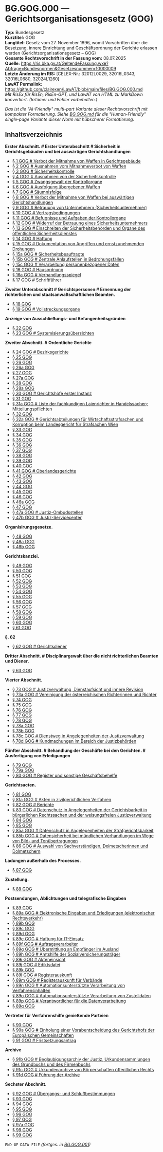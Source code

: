 # BG.GOG.000 — Gerichtsorganisationsgesetz (GOG)
**Typ:** Bundesgesetz  
**Kurztitel:** GOG  
**Langtitel:** Gesetz vom 27. November 1896, womit Vorschriften über die Besetzung, innere Einrichtung und Geschäftsordnung der Gerichte erlassen werden (Gerichtsorganisationsgesetz – GOG)  
**Gesamte Rechtsvorschrift in der Fassung vom:** 08.07.2025  
**Quelle:** https://ris.bka.gv.at/GeltendeFassung.wxe?Abfrage=Bundesnormen&Gesetzesnummer=10000009  
**Letzte Änderung im RIS:** [CELEX-Nr.: 32012L0029, 32016L0343, 32016L0680, 32024L1260]  
**LawAT Permalink:** https://github.com/clairexen/LawAT/blob/main/files/BG.GOG.000.md  
*Mit RisEx für RisEn, RisEn-GPT, und LawAT von HTML zu MarkDown konvertiert. (Irrtümer und Fehler vorbehalten.)*

*Das ist die "AI-Friendly" multi-part Variante dieser Rechtsvorschrift mit kompakter Formatierung. Siehe [BG.GOG.md](BG.GOG.md) für die "Human-Friendly" single-page Variante dieser Norm mit hübscherer Formatierung.*

## Inhaltsverzeichnis

**Erster Abschnitt. # Erster Unterabschnitt # Sicherheit in Gerichtsgebäuden und bei auswärtigen Gerichtshandlungen**  
* [§ 1 GOG # Verbot der Mitnahme von Waffen in Gerichtsgebäude](BG.GOG.001.md#-1-gog--verbot-der-mitnahme-von-waffen-in-gerichtsgebäude)  
* [§ 2 GOG # Ausnahmen vom Mitnahmeverbot von Waffen](BG.GOG.001.md#-2-gog--ausnahmen-vom-mitnahmeverbot-von-waffen)  
* [§ 3 GOG # Sicherheitskontrolle](BG.GOG.001.md#-3-gog--sicherheitskontrolle)  
* [§ 4 GOG # Ausnahmen von der Sicherheitskontrolle](BG.GOG.001.md#-4-gog--ausnahmen-von-der-sicherheitskontrolle)  
* [§ 5 GOG # Zwangsgewalt der Kontrollorgane](BG.GOG.001.md#-5-gog--zwangsgewalt-der-kontrollorgane)  
* [§ 6 GOG # Ausfolgung übergebener Waffen](BG.GOG.001.md#-6-gog--ausfolgung-übergebener-waffen)  
* [§ 7 GOG # Säumnisfolge](BG.GOG.001.md#-7-gog--säumnisfolge)  
* [§ 8 GOG # Verbot der Mitnahme von Waffen bei auswärtigen Gerichtshandlungen](BG.GOG.001.md#-8-gog--verbot-der-mitnahme-von-waffen-bei-auswärtigen-gerichtshandlungen)  
* [§ 9 GOG # Betrauung von Unternehmern (Sicherheitsunternehmer)](BG.GOG.001.md#-9-gog--betrauung-von-unternehmern-sicherheitsunternehmer)  
* [§ 10 GOG # Vertragsbedingungen](BG.GOG.001.md#-10-gog--vertragsbedingungen)  
* [§ 11 GOG # Befugnisse und Aufgaben der Kontrollorgane](BG.GOG.001.md#-11-gog--befugnisse-und-aufgaben-der-kontrollorgane)  
* [§ 12 GOG # Widerruf der Betrauung eines Sicherheitsunternehmers](BG.GOG.001.md#-12-gog--widerruf-der-betrauung-eines-sicherheitsunternehmers)  
* [§ 13 GOG # Einschreiten der Sicherheitsbehörden und Organe des öffentlichen Sicherheitsdienstes](BG.GOG.001.md#-13-gog--einschreiten-der-sicherheitsbehörden-und-organe-des-öffentlichen-sicherheitsdienstes)  
* [§ 14 GOG # Haftung](BG.GOG.001.md#-14-gog--haftung)  
* [§ 15 GOG # Dokumentation von Angriffen und ernstzunehmenden Drohungen](BG.GOG.001.md#-15-gog--dokumentation-von-angriffen-und-ernstzunehmenden-drohungen)  
* [§ 15a GOG # Sicherheitsbeauftragte](BG.GOG.001.md#-15a-gog--sicherheitsbeauftragte)  
* [§ 15b GOG # Zentrale Anlaufstellen in Bedrohungsfällen](BG.GOG.001.md#-15b-gog--zentrale-anlaufstellen-in-bedrohungsfällen)  
* [§ 15c GOG # Verarbeitung personenbezogener Daten](BG.GOG.001.md#-15c-gog--verarbeitung-personenbezogener-daten)  
* [§ 16 GOG # Hausordnung](BG.GOG.001.md#-16-gog--hausordnung)  
* [§ 16a GOG # Verhandlungsspiegel](BG.GOG.001.md#-16a-gog--verhandlungsspiegel)  
* [§ 17 GOG # Schriftführer](BG.GOG.001.md#-17-gog--schriftführer)

**Zweiter Unterabschnitt # Gerichtspersonen # Ernennung der richterlichen und staatsanwaltschaftlichen Beamten.**  
* [§ 18 GOG](BG.GOG.002.md#-18-gog)  
* [§ 19 GOG # Vollstreckungsorgane](BG.GOG.002.md#-19-gog--vollstreckungsorgane)

**Anzeige von Ausschließungs- und Befangenheitsgründen**  
* [§ 22 GOG](BG.GOG.002.md#-22-gog)  
* [§ 23 GOG # Systemisierungsübersichten](BG.GOG.002.md#-23-gog--systemisierungsübersichten)

**Zweiter Abschnitt. # Ordentliche Gerichte**  
* [§ 24 GOG # Bezirksgerichte](BG.GOG.003.md#-24-gog--bezirksgerichte)  
* [§ 25 GOG](BG.GOG.003.md#-25-gog)  
* [§ 26 GOG](BG.GOG.003.md#-26-gog)  
* [§ 26a GOG](BG.GOG.003.md#-26a-gog)  
* [§ 27 GOG](BG.GOG.003.md#-27-gog)  
* [§ 27a GOG](BG.GOG.003.md#-27a-gog)  
* [§ 28 GOG](BG.GOG.003.md#-28-gog)  
* [§ 28a GOG](BG.GOG.003.md#-28a-gog)  
* [§ 30 GOG # Gerichtshöfe erster Instanz](BG.GOG.003.md#-30-gog--gerichtshöfe-erster-instanz)  
* [§ 31 GOG](BG.GOG.003.md#-31-gog)  
* [§ 31a GOG # Liste der fachkundigen Laienrichter in Handelssachen; Mitteilungspflichten](BG.GOG.003.md#-31a-gog--liste-der-fachkundigen-laienrichter-in-handelssachen-mitteilungspflichten)  
* [§ 32 GOG](BG.GOG.003.md#-32-gog)  
* [§ 32a GOG # Gerichtsabteilungen für Wirtschaftsstrafsachen und Korruption beim Landesgericht für Strafsachen Wien](BG.GOG.003.md#-32a-gog--gerichtsabteilungen-für-wirtschaftsstrafsachen-und-korruption-beim-landesgericht-für-strafsachen-wien)  
* [§ 33 GOG](BG.GOG.003.md#-33-gog)  
* [§ 34 GOG](BG.GOG.003.md#-34-gog)  
* [§ 35 GOG](BG.GOG.003.md#-35-gog)  
* [§ 36 GOG](BG.GOG.003.md#-36-gog)  
* [§ 37 GOG](BG.GOG.003.md#-37-gog)  
* [§ 38 GOG](BG.GOG.003.md#-38-gog)  
* [§ 39 GOG](BG.GOG.003.md#-39-gog)  
* [§ 40 GOG](BG.GOG.003.md#-40-gog)  
* [§ 41 GOG # Oberlandesgerichte](BG.GOG.003.md#-41-gog--oberlandesgerichte)  
* [§ 42 GOG](BG.GOG.003.md#-42-gog)  
* [§ 43 GOG](BG.GOG.003.md#-43-gog)  
* [§ 44 GOG](BG.GOG.003.md#-44-gog)  
* [§ 45 GOG](BG.GOG.003.md#-45-gog)  
* [§ 46 GOG](BG.GOG.003.md#-46-gog)  
* [§ 46a GOG](BG.GOG.003.md#-46a-gog)  
* [§ 47 GOG](BG.GOG.003.md#-47-gog)  
* [§ 47a GOG # Justiz-Ombudsstellen](BG.GOG.003.md#-47a-gog--justiz-ombudsstellen)  
* [§ 47b GOG # Justiz-Servicecenter](BG.GOG.003.md#-47b-gog--justiz-servicecenter)

**Organisirungsgesetze.**  
* [§ 48 GOG](BG.GOG.004.md#-48-gog)  
* [§ 48a GOG](BG.GOG.004.md#-48a-gog)  
* [§ 48b GOG](BG.GOG.004.md#-48b-gog)

**Gerichtskanzlei.**  
* [§ 49 GOG](BG.GOG.004.md#-49-gog)  
* [§ 50 GOG](BG.GOG.004.md#-50-gog)  
* [§ 51 GOG](BG.GOG.004.md#-51-gog)  
* [§ 52 GOG](BG.GOG.004.md#-52-gog)  
* [§ 53 GOG](BG.GOG.004.md#-53-gog)  
* [§ 54 GOG](BG.GOG.004.md#-54-gog)  
* [§ 55 GOG](BG.GOG.004.md#-55-gog)  
* [§ 56 GOG](BG.GOG.004.md#-56-gog)  
* [§ 57 GOG](BG.GOG.004.md#-57-gog)  
* [§ 58 GOG](BG.GOG.004.md#-58-gog)  
* [§ 59 GOG](BG.GOG.004.md#-59-gog)  
* [§ 60 GOG](BG.GOG.004.md#-60-gog)  
* [§ 61 GOG](BG.GOG.004.md#-61-gog)

**§. 62**  
* [§ 62 GOG # Gerichtsdiener](BG.GOG.004.md#-62-gog--gerichtsdiener)

**Dritter Abschnitt. # Disciplinargewalt über die nicht richterlichen Beamten und Diener.**  
* [§ 63 GOG](BG.GOG.004.md#-63-gog)

**Vierter Abschnitt.**  
* [§ 73 GOG # Justizverwaltung, Dienstaufsicht und innere Revision](BG.GOG.005.md#-73-gog--justizverwaltung-dienstaufsicht-und-innere-revision)  
* [§ 73a GOG # Vereinigung der österreichischen Richterinnen und Richter](BG.GOG.005.md#-73a-gog--vereinigung-der-österreichischen-richterinnen-und-richter)  
* [§ 74 GOG](BG.GOG.005.md#-74-gog)  
* [§ 75 GOG](BG.GOG.005.md#-75-gog)  
* [§ 76 GOG](BG.GOG.005.md#-76-gog)  
* [§ 77 GOG](BG.GOG.005.md#-77-gog)  
* [§ 78 GOG](BG.GOG.005.md#-78-gog)  
* [§ 78a GOG](BG.GOG.005.md#-78a-gog)  
* [§ 78b GOG](BG.GOG.005.md#-78b-gog)  
* [§ 78c GOG # Dienstweg in Angelegenheiten der Justizverwaltung](BG.GOG.005.md#-78c-gog--dienstweg-in-angelegenheiten-der-justizverwaltung)  
* [§ 78d GOG # Kundmachungen im Bereich der Justizbehörden](BG.GOG.005.md#-78d-gog--kundmachungen-im-bereich-der-justizbehörden)

**Fünfter Abschnitt. # Behandlung der Geschäfte bei den Gerichten. # Ausfertigung von Erledigungen**  
* [§ 79 GOG](BG.GOG.005.md#-79-gog)  
* [§ 79a GOG](BG.GOG.005.md#-79a-gog)  
* [§ 80 GOG # Register und sonstige Geschäftsbehelfe](BG.GOG.005.md#-80-gog--register-und-sonstige-geschäftsbehelfe)

**Gerichtsacten.**  
* [§ 81 GOG](BG.GOG.006.md#-81-gog)  
* [§ 81a GOG # Akten in zivilgerichtlichen Verfahren](BG.GOG.006.md#-81a-gog--akten-in-zivilgerichtlichen-verfahren)  
* [§ 82 GOG # Berichte](BG.GOG.006.md#-82-gog--berichte)  
* [§ 83 GOG # Datenschutz in Angelegenheiten der Gerichtsbarkeit in bürgerlichen Rechtssachen und der weisungsfreien Justizverwaltung](BG.GOG.006.md#-83-gog--datenschutz-in-angelegenheiten-der-gerichtsbarkeit-in-bürgerlichen-rechtssachen-und-der-weisungsfreien-justizverwaltung)  
* [§ 84 GOG](BG.GOG.006.md#-84-gog)  
* [§ 85 GOG](BG.GOG.006.md#-85-gog)  
* [§ 85a GOG # Datenschutz in Angelegenheiten der Strafgerichtsbarkeit](BG.GOG.006.md#-85a-gog--datenschutz-in-angelegenheiten-der-strafgerichtsbarkeit)  
* [§ 85b GOG # Datensicherheit bei mündlichen Verhandlungen im Wege von Bild- und Tonübertragungen](BG.GOG.006.md#-85b-gog--datensicherheit-bei-mündlichen-verhandlungen-im-wege-von-bild--und-tonübertragungen)  
* [§ 86 GOG # Auswahl von Sachverständigen, Dolmetscherinnen und Dolmetschern](BG.GOG.006.md#-86-gog--auswahl-von-sachverständigen-dolmetscherinnen-und-dolmetschern)

**Ladungen außerhalb des Processes.**  
* [§ 87 GOG](BG.GOG.006.md#-87-gog)

**Zustellung.**  
* [§ 88 GOG](BG.GOG.006.md#-88-gog)

**Postsendungen, Ablichtungen und telegrafische Eingaben**  
* [§ 89 GOG](BG.GOG.007.md#-89-gog)  
* [§ 89a GOG # Elektronische Eingaben und Erledigungen (elektronischer Rechtsverkehr)](BG.GOG.007.md#-89a-gog--elektronische-eingaben-und-erledigungen-elektronischer-rechtsverkehr)  
* [§ 89b GOG](BG.GOG.007.md#-89b-gog)  
* [§ 89c GOG](BG.GOG.007.md#-89c-gog)  
* [§ 89d GOG](BG.GOG.007.md#-89d-gog)  
* [§ 89e GOG # Haftung für IT-Einsatz](BG.GOG.007.md#-89e-gog--haftung-für-it-einsatz)  
* [§ 89f GOG # Auftragsverarbeiter](BG.GOG.007.md#-89f-gog--auftragsverarbeiter)  
* [§ 89g GOG # Übermittlung an Empfänger im Ausland](BG.GOG.007.md#-89g-gog--übermittlung-an-empfänger-im-ausland)  
* [§ 89h GOG # Amtshilfe der Sozialversicherungsträger](BG.GOG.007.md#-89h-gog--amtshilfe-der-sozialversicherungsträger)  
* [§ 89i GOG # Akteneinsicht](BG.GOG.007.md#-89i-gog--akteneinsicht)  
* [§ 89j GOG # Ediktsdatei](BG.GOG.007.md#-89j-gog--ediktsdatei)  
* [§ 89k GOG](BG.GOG.007.md#-89k-gog)  
* [§ 89l GOG # Registerauskunft](BG.GOG.007.md#-89l-gog--registerauskunft)  
* [§ 89m GOG # Registerauskunft für Verbände](BG.GOG.007.md#-89m-gog--registerauskunft-für-verbände)  
* [§ 89n GOG # Automationsunterstützte Verarbeitung von Verfahrensinhalten](BG.GOG.007.md#-89n-gog--automationsunterstützte-verarbeitung-von-verfahrensinhalten)  
* [§ 89o GOG # Automationsunterstützte Verarbeitung von Zustelldaten](BG.GOG.007.md#-89o-gog--automationsunterstützte-verarbeitung-von-zustelldaten)  
* [§ 89p GOG # Verantwortlicher für die Datenverarbeitung](BG.GOG.007.md#-89p-gog--verantwortlicher-für-die-datenverarbeitung)  
* [§ 89q GOG](BG.GOG.007.md#-89q-gog)

**Vertreter für Verfahrenshilfe genießende Parteien**  
* [§ 90 GOG](BG.GOG.007.md#-90-gog)  
* [§ 90a GOG # Einholung einer Vorabentscheidung des Gerichtshofs der Europäischen Gemeinschaften](BG.GOG.007.md#-90a-gog--einholung-einer-vorabentscheidung-des-gerichtshofs-der-europäischen-gemeinschaften)  
* [§ 91 GOG # Fristsetzungsantrag](BG.GOG.007.md#-91-gog--fristsetzungsantrag)

**Archive**  
* [§ 91b GOG # Beglaubigungsarchiv der Justiz, Urkundensammlungen des Grundbuchs und des Firmenbuchs](BG.GOG.008.md#-91b-gog--beglaubigungsarchiv-der-justiz-urkundensammlungen-des-grundbuchs-und-des-firmenbuchs)  
* [§ 91c GOG # Urkundenarchive von Körperschaften öffentlichen Rechts](BG.GOG.008.md#-91c-gog--urkundenarchive-von-körperschaften-öffentlichen-rechts)  
* [§ 91d GOG # Führung der Archive](BG.GOG.008.md#-91d-gog--führung-der-archive)

**Sechster Abschnitt.**  
* [§ 92 GOG # Übergangs- und Schlußbestimmungen](BG.GOG.008.md#-92-gog--übergangs--und-schlußbestimmungen)  
* [§ 93 GOG](BG.GOG.008.md#-93-gog)  
* [§ 94 GOG](BG.GOG.008.md#-94-gog)  
* [§ 95 GOG](BG.GOG.008.md#-95-gog)  
* [§ 96 GOG](BG.GOG.008.md#-96-gog)  
* [§ 97 GOG](BG.GOG.008.md#-97-gog)  
* [§ 97a GOG](BG.GOG.008.md#-97a-gog)  
* [§ 98 GOG](BG.GOG.008.md#-98-gog)  
* [§ 99 GOG](BG.GOG.008.md#-99-gog)

`END-OF-DATA-FILE` *(fortges. in [BG.GOG.001](BG.GOG.001.md))*
